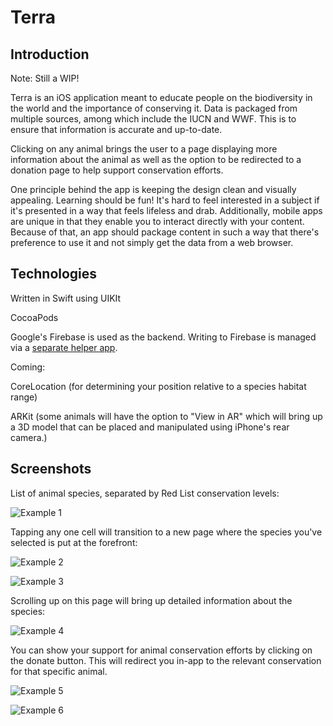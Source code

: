 # Terra

## Introduction
Note: Still a WIP!

Terra is an iOS application meant to educate people on the biodiversity in the world and the importance of conserving it. Data is packaged from multiple sources, among which include the IUCN and WWF. This is to ensure that information is accurate and up-to-date.

Clicking on any animal brings the user to a page displaying more information about the animal as well as the option to be redirected to a donation page to help support conservation efforts. 

One principle behind the app is keeping the design clean and visually appealing. Learning should be fun! It's hard to feel interested in a subject if it's presented in a way that feels lifeless and drab. Additionally, mobile apps are unique in that they enable you to interact directly with your content. Because of that, an app should package content in such a way that there's preference to use it and not simply get the data from a web browser.

## Technologies 
Written in Swift using UIKIt

CocoaPods 

Google's Firebase is used as the backend. Writing to Firebase is managed via a [separate helper app](https://github.com/Anthony-R-G/Terra-Data-Upload-Helper).

Coming:

CoreLocation (for determining your position relative to a species habitat range)

ARKit (some animals will have the option to "View in AR" which will bring up a 3D model that can be placed and manipulated using iPhone's rear camera.)

## Screenshots
List of animal species, separated by Red List conservation levels:

![Example 1](https://i.imgur.com/qI0W18I.png)

Tapping any one cell will transition to a new page where the species you've selected is put at the forefront:

![Example 2](https://i.imgur.com/OukfgKR.png)


![Example 3](https://i.imgur.com/kN93X9n.png)


Scrolling up on this page will bring up detailed information about the species:

![Example 4](https://i.imgur.com/x6T5a9l.png)

You can show your support for animal conservation efforts by clicking on the donate button. This will redirect you in-app to the relevant conservation for that specific animal. 

![Example 5](https://i.imgur.com/XABKk0Q.png)

![Example 6](https://i.imgur.com/o26bLy6.png)

